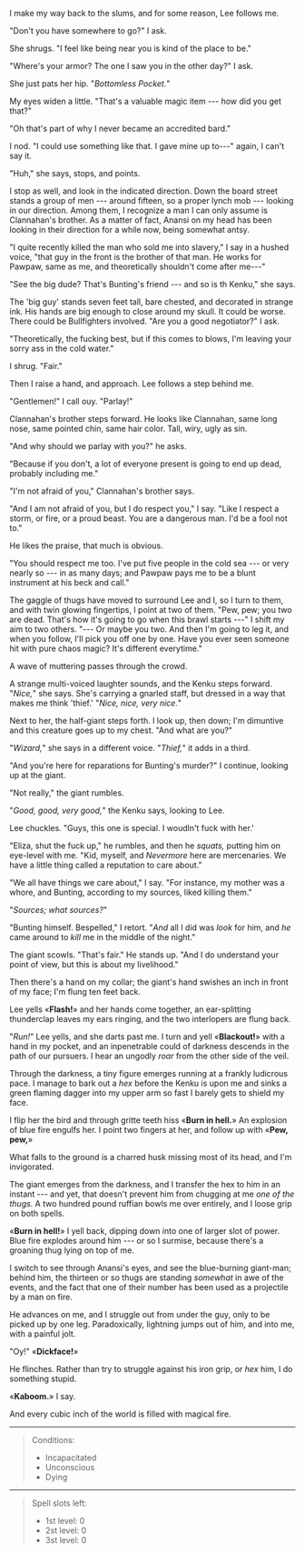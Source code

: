 I make my way back to the slums, and for some reason, Lee follows me.

"Don't you have somewhere to go?" I ask.

She shrugs. "I feel like being near you is kind of the place to be."

"Where's your armor? The one I saw you in the other day?" I ask.

She just pats her hip. "_Bottomless Pocket._"

My eyes widen a little. "That's a valuable magic item --- how did you get that?"

"Oh that's part of why I never became an accredited bard."

I nod. "I could use something like that. I gave mine up to---" again, I can't
say it.

"Huh," she says, stops, and points.

I stop as well, and look in the indicated direction. Down the board street stands a
group of men --- around fifteen, so a proper lynch mob --- looking in our direction.
Among them, I recognize a man I can only assume is Clannahan's brother. As a matter of
fact, Anansi on my head has been looking in their direction for a while now, being somewhat
antsy.

"I quite recently killed the man who sold me into slavery," I say in a hushed
voice, "that guy in the front is the brother of that man. He works for Pawpaw,
same as me, and theoretically shouldn't come after me---"

"See the big dude? That's Bunting's friend --- and so is th Kenku," she says.

The 'big guy' stands seven feet tall, bare chested, and decorated in strange
ink. His hands are big enough to close around my skull. It could be
worse. There could be Bullfighters involved. "Are you a good negotiator?" I ask.

"Theoretically, the fucking best, but if this comes to blows, I'm leaving your
sorry ass in the cold water."

I shrug. "Fair."

Then I raise a hand, and approach. Lee follows a step behind me.

"Gentlemen!" I call ouy. "Parlay!"

Clannahan's brother steps forward. He looks like Clannahan, same long nose,
same pointed chin, same hair color. Tall, wiry, ugly as sin.

"And why should we parlay with you?" he asks. 

"Because if you don't, a lot of everyone present is going to end up dead,
probably including me."

"I'm not afraid of you," Clannahan's brother says.

"And I am not afraid of you, but I do respect you," I say. "Like I respect a storm, or
fire, or a proud beast. You are a dangerous man. I'd be a fool not to."

He likes the praise, that much is obvious.

"You should respect me too. I've put five people in the cold sea --- or very nearly so ---
in as many days; and Pawpaw pays me to be a blunt instrument at his beck and call."

The gaggle of thugs have moved to surround Lee and I, so I turn to them, and with twin glowing
fingertips, I point at two of them. "Pew, pew; you two are dead. That's how it's going to go when this
brawl starts ---" I shift my aim to two others. "--- Or maybe you two. And then I'm going to leg it,
and when you follow, I'll pick you off one by one. Have you ever seen someone
hit with pure chaos magic? It's different everytime."

A wave of muttering passes through the crowd.

A strange multi-voiced laughter sounds, and the Kenku steps forward. "_Nice,_" she says.
She's carrying a gnarled staff, but dressed in a way that makes me think 'thief.'
"_Nice, nice, very nice._"

Next to her, the half-giant steps forth. I look up, then down; I'm dimuntive
and this creature goes up to my chest. "And what are you?"

"_Wizard,_" she says in a different voice. "_Thief,_" it adds in a third.

"And you're here for reparations for Bunting's murder?" I continue, looking up
at the giant.

"Not really," the giant rumbles.

"_Good, good, very good,_" the Kenku says, looking to Lee.

Lee chuckles. "Guys, this one is special. I woudln't fuck with her.'

"Eliza, shut the fuck up," he rumbles, and then he _squats,_ putting him
on eye-level with me. "Kid, myself, and _Nevermore_ here are mercenaries.
We have a little thing called a reputation to care about."

"We all have things we care about," I say. "For instance, my mother was a whore,
and Bunting, according to my sources, liked killing them."

"_Sources; what sources?_"

"Bunting himself. Bespelled," I retort. "_And_ all I did was _look_ for him,
and _he_ came around to _kill_ me in the middle of the night."

The giant scowls. "That's fair." He stands up. "And I do understand your
point of view, but this is about my livelihood."

Then there's a hand on my collar; the giant's hand swishes an inch in front of my
face; I'm flung ten feet back.

Lee yells «__Flash!__» and her hands come together, an ear-splitting thunderclap
leaves my ears ringing, and the two interlopers are flung back.

"_Run!_" Lee yells, and she darts past me. I turn and yell «__Blackout!__» with a
hand in my pocket, and an inpenetrable could of darkness descends in the path of our
pursuers. I hear an ungodly _roar_ from the other side of the veil.

Through the darkness, a tiny figure emerges running at a frankly ludicrous
pace. I manage to bark out a _hex_ before the Kenku is upon me and sinks a green
flaming dagger into my upper arm so fast I barely gets to shield my face.

I flip her the bird and through gritte teeth hiss «__Burn in hell.__» An explosion
of blue fire engulfs her. I point two fingers at her, and follow up with «__Pew, pew,__»

What falls to the ground is a charred husk missing most of its head, and I'm invigorated.

The giant emerges from the darkness, and I transfer the hex to him in an instant ---
and yet, that doesn't prevent him from chugging at me _one of the thugs._ A two hundred
pound ruffian bowls me over entirely, and I loose grip on both spells.

«__Burn in hell!__» I yell back, dipping down into one of larger slot of power. Blue fire
explodes around him --- or so I surmise, because there's a groaning thug lying on top of me.

I switch to see through Anansi's eyes, and see the blue-burning giant-man; behind him,
the thirteen or so thugs are standing _somewhat_ in awe of the events, and the fact that
one of their number has been used as a projectile by a man on fire.

He advances on me, and I struggle out from under the guy, only to be picked up by one
leg. Paradoxically, lightning jumps out of him, and into me, with a painful jolt.

"Oy!" «__Dickface!__»

He flinches. Rather than try to struggle against his iron grip, or _hex_ him, I
do something stupid.

«__Kaboom.__» I say.

And every cubic inch of the world is filled with magical fire.

----

> Conditions:
> - Incapacitated
> - Unconscious
> - Dying

----

> Spell slots left:
> - 1st level: 0
> - 2st level: 0
> - 3st level: 0
